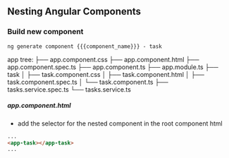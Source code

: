 ## Nesting Angular Components

### Build new component
```console
ng generate component {{{component_name}}} - task
```
app tree:
├── app.component.css
├── app.component.html
├── app.component.spec.ts
├── app.component.ts
├── app.module.ts
├── task
│   ├── task.component.css
│   ├── task.component.html
│   ├── task.component.spec.ts
│   └── task.component.ts
├── tasks.service.spec.ts
└── tasks.service.ts

##### app.component.html
* add the selector for the nested component in the root component html
```html
...
<app-task></app-task>
...
```
<!--stackedit_data:
eyJoaXN0b3J5IjpbMTk5NzI0ODM2OV19
-->